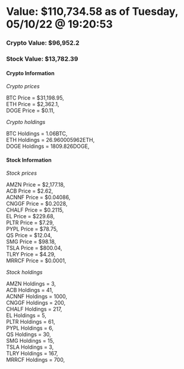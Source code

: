 # Value: $110,734.58 as of Tuesday, 05/10/22 @ 19:20:53 

### Crypto Value: $96,952.2

### Stock Value: $13,782.39

#### Crypto Information 
*Crypto prices* 

BTC Price = $31,198.95,  
ETH Price = $2,362.1,  
DOGE Price = $0.11,  


*Crypto holdings* 

BTC Holdings = 1.06BTC,  
ETH Holdings = 26.960005962ETH,  
DOGE Holdings = 1809.826DOGE,  


#### Stock Information 

*Stock prices* 

AMZN Price = $2,177.18,  
ACB Price = $2.62,  
ACNNF Price = $0.04086,  
CNGGF Price = $0.2028,  
CHALF Price = $0.2115,  
EL Price = $229.68,  
PLTR Price = $7.29,  
PYPL Price = $78.75,  
QS Price = $12.04,  
SMG Price = $98.18,  
TSLA Price = $800.04,  
TLRY Price = $4.29,  
MRRCF Price = $0.0001,  


*Stock holdings* 

AMZN Holdings = 3,  
ACB Holdings = 41,  
ACNNF Holdings = 1000,  
CNGGF Holdings = 200,  
CHALF Holdings = 217,  
EL Holdings = 5,  
PLTR Holdings = 61,  
PYPL Holdings = 6,  
QS Holdings = 30,  
SMG Holdings = 15,  
TSLA Holdings = 3,  
TLRY Holdings = 167,  
MRRCF Holdings = 700,  


